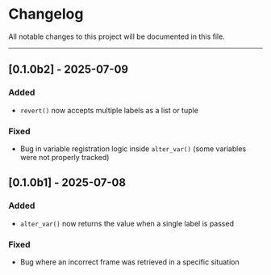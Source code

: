 # Changelog

All notable changes to this project will be documented in this file.

---

## [0.1.0b2] - 2025-07-09
### Added
- `revert()` now accepts multiple labels as a list or tuple

### Fixed
- Bug in variable registration logic inside `alter_var()` (some variables were not properly tracked)

## [0.1.0b1] - 2025-07-08
### Added
- `alter_var()` now returns the value when a single label is passed

### Fixed
- Bug where an incorrect frame was retrieved in a specific situation